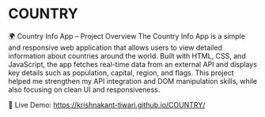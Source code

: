 # COUNTRY

🌍 Country Info App – Project Overview
The Country Info App is a simple and responsive web application that allows users to view detailed information about countries around the world. Built with HTML, CSS, and JavaScript, the app fetches real-time data from an external API and displays key details such as population, capital, region, and flags. This project helped me strengthen my API integration and DOM manipulation skills, while also focusing on clean UI and responsiveness.

🔗 Live Demo: https://krishnakant-tiwari.github.io/COUNTRY/
